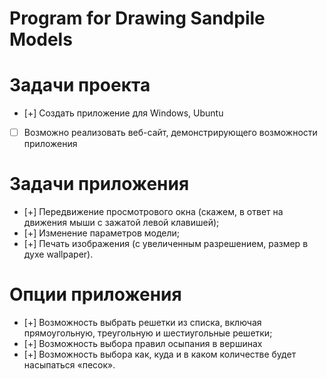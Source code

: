 # Program for Drawing Sandpile Models

# Задачи проекта
- [+] Создать приложение для Windows, Ubuntu
- [ ] Возможно реализовать веб-сайт, демонстрирующего возможности приложения 

# Задачи приложения 
- [+] Передвижение просмотрового окна (скажем, в ответ на движения мыши с зажатой левой клавишей);
- [+] Изменение параметров модели;
- [+] Печать изображения (с увеличенным разрешением, размер в духе wallpaper).

# Опции приложения 
- [+] Возможность выбрать решетки из списка, включая прямоугольную, треугольную и шестиугольные решетки;
- [+] Возможность выбора правил осыпания в вершинах
- [+] Возможность выбора как, куда и в каком количестве будет насыпаться «песок».
